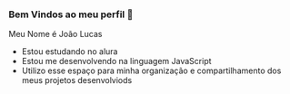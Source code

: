 ### Bem Vindos ao meu perfil 🤖

Meu Nome é João Lucas

- Estou estudando no alura
- Estou me desenvolvendo na linguagem JavaScript
- Utilizo esse espaço para minha organização e compartilhamento dos meus projetos desenvolviods
